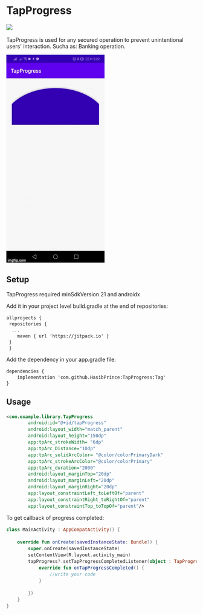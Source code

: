 # TapProgress

[![](https://jitpack.io/v/HasibPrince/TapProgress.svg)](https://jitpack.io/#HasibPrince/TapProgress)

TapProgress is used for any secured operation to prevent unintentional users' interaction. Sucha as: Banking operation.

![](tap-progress.gif)

Setup
------
TapProgress required minSdkVersion 21 and androidx

Add it in your project level build.gradle at the end of repositories:

```
allprojects {
 repositories {
  ...
	maven { url 'https://jitpack.io' }
 }
 }
```
Add the dependency in your app.gradle file:
```
dependencies {
	implementation 'com.github.HasibPrince:TapProgress:Tag'
}
```

Usage
--------
```xml
<com.example.library.TapProgress
        android:id="@+id/tapProgress"
        android:layout_width="match_parent"
        android:layout_height="150dp"
        app:tpArc_strokeWidth= "6dp"
        app:tpArc_Distance="10dp"
        app:tpArc_solidArcColor= "@color/colorPrimaryDark"
        app:tpArc_strokeArcColor="@color/colorPrimary"
        app:tpArc_duration="2000"
        android:layout_marginTop="20dp"
        android:layout_marginLeft="20dp"
        android:layout_marginRight="20dp"
        app:layout_constraintLeft_toLeftOf="parent"
        app:layout_constraintRight_toRightOf="parent"
        app:layout_constraintTop_toTopOf="parent"/>
```
To get callback of progress completed:
```kotlin
class MainActivity : AppCompatActivity() {

    override fun onCreate(savedInstanceState: Bundle?) {
        super.onCreate(savedInstanceState)
        setContentView(R.layout.activity_main)
        tapProgress?.setTapProgressCompletedListener(object : TapProgress.TapProgressCompletedListener{
            override fun onTapProgressCompleted() {
                //write your code
            }

        })
    }
}
```
